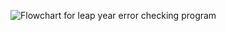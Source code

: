 ![Flowchart for leap year error checking program](https://i.gyazo.com/3e6ce8cb3afb32a4f66985d36fee50c5.png)